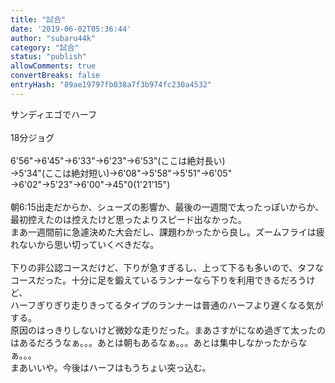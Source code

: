 ```yaml
---
title: "試合"
date: '2019-06-02T05:36:44'
author: "subaru44k"
category: "試合"
status: "publish"
allowComments: true
convertBreaks: false
entryHash: "89ae19797fb038a7f3b974fc230a4532"
---
```

サンディエゴでハーフ<br>
<br>
18分ジョグ<br>
<br>
6'56"→6'45"→6'33"→6'23"→6'53"(ここは絶対長い)<br>
→5'34"(ここは絶対短い)→6'08"→5'58"→5'51"→6'05"<br>
→6'02"→5'23"→6'00"→45"0(1'21'15")<br>
<br>
朝6:15出走だからか、シューズの影響か、最後の一週間で太ったっぽいからか、最初控えたのは控えたけど思ったよりスピード出なかった。<br>
まあ一週間前に急遽決めた大会だし、課題わかったから良し。ズームフライは疲れないから思い切っていくべきだな。<br>
<br>
下りの非公認コースだけど、下りが急すぎるし、上って下るも多いので、タフなコースだった。十分に足を鍛えているランナーなら下りを利用できるだろうけど、<br>
ハーフぎりぎり走りきってるタイプのランナーは普通のハーフより遅くなる気がする。<br>
原因のはっきりしないけど微妙な走りだった。まあさすがになめ過ぎて太ったのはあるだろうなぁ。。。あとは朝もあるなぁ。。。あとは集中しなかったからなぁ。。。<br>
まあいいや。今後はハーフはもうちょい突っ込む。

